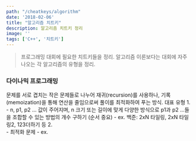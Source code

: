 ```yaml
---
path: "/cheatkeys/algorithm"
date: '2018-02-06'
title: "알고리즘 치트키"
description: 알고리즘 치트키 정리
image: ''
tags: ['C++', '치트키']
---
```

> 프로그래밍 대회에 필요한 치트키들을 정리.
> 알고리즘 이론보다는 대회에 자주 나오는 각 알고리즘의 유형을 정리.

### 다이나믹 프로그래밍
문제를 서로 겹치는 작은 문제들로 나누어 재귀(recursion)를 사용하나, 기록(memoization)을 통해 연산을 줄임으로써 풀이를 최적화하여 푸는 방식. 
대표 유형
1. 
    - n, p1, p2 ... 값이 주어지며, n 크기 또는 길이에 맞게 다양한 방식으로 p1과 p2 ...들을 조합할 수 있는 방법의 개수 구하기 (순서 중요)
    - ex. 백준: 2xN 타일링, 2xN 타일링2, 123더하기 등
2.  
    - 최적화 문제
    - ex. 